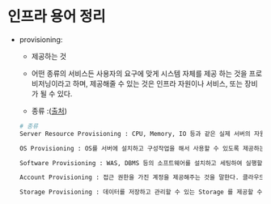 # 인프라 용어 정리


- provisioning:
    - 제공하는 것
    - 어떤 종류의 서비스든 사용자의 요구에 맞게 시스템 자체를 제공 하는 것을 프로비저닝이라고 하며, 제공해줄 수 있는 것은 인프라 자원이나 서비스, 또는 장비가 될 수 있다.

    - 종류 :([출처](https://jins-dev.tistory.com/entry/%ED%94%84%EB%A1%9C%EB%B9%84%EC%A0%80%EB%8B%9DProvisioning-%EC%9D%B4%EB%9E%80))
    ```bash
    # 종류
    Server Resource Provisioning : CPU, Memory, IO 등과 같은 실제 서버의 자원을 할당해주고 운영할 수 있게 제공해주는 것을 말한다.

    OS Provisioning : OS를 서버에 설치하고 구성작업을 해서 사용할 수 있도록 제공하는 것을 말한다.

    Software Provisioning : WAS, DBMS 등의 소프트웨어를 설치하고 세팅하여 실행할 수 있도록 제공하는 것을 말한다.

    Account Provisioning : 접근 권한을 가진 계정을 제공해주는 것을 말한다. 클라우드 인프라 쪽에서는 해당 업무를 담당하던 관리자가 변경된 경우 권한의 인계를 Account Provisioning 을 통해 하는 경우가 많다.

    Storage Provisioning : 데이터를 저장하고 관리할 수 있는 Storage 를 제공할 수 있다. 특히 클라우드에서는 제공하는 Storage 의 종류와 용도에 따라 다양한 방식의 제공이 이루어진다.
    ```
